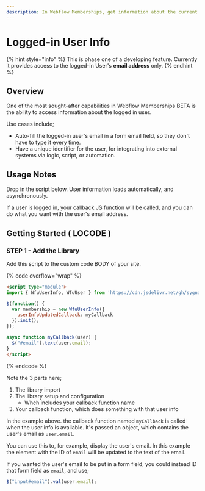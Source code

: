 ```yaml
---
description: In Webflow Memberships, get information about the current user
---
```


# Logged-in User Info

{% hint style="info" %}
This is phase one of a developing feature. Currently it provides access to the logged-in User's **email address** only.
{% endhint %}

## Overview

One of the most sought-after capabilities in Webflow Memberships BETA is the ability to access information about the logged in user.

Use cases include;

* Auto-fill the logged-in user's email in a form email field, so they don't have to type it every time.
* Have a unique identifier for the user, for integrating into external systems via logic, script, or automation.

## Usage Notes <a href="#usage-notes" id="usage-notes"></a>

Drop in the script below. User information loads automatically, and asynchronously.

If a user is logged in, your callback JS function will be called, and you can do what you want with the user's email address.&#x20;

## Getting Started ( LOCODE ) <a href="#getting-started-locode" id="getting-started-locode"></a>

### STEP 1 - Add the Library <a href="#step-1---add-the-library" id="step-1---add-the-library"></a>

Add this script to the custom code BODY of your site.

{% code overflow="wrap" %}
```html
<script type="module">
import { WfuUserInfo, WfuUser } from 'https://cdn.jsdelivr.net/gh/sygnaltech/webflow-util@4.1/src/modules/webflow-membership.js'; 

$(function() {
  var membership = new WfuUserInfo({
    userInfoUpdatedCallback: myCallback
  }).init(); 
});  

async function myCallback(user) {
  $("#email").text(user.email);   
} 
</script>
```
{% endcode %}

Note the 3 parts here;

1. The library import
2. The library setup and configuration
   * Whch includes your callback function name
3. Your callback function, which does something with that user info

In the example above. the callback function named  `myCallback` is called when the user info is available. It's passed an object, which contains the user's email as `user.email`.

You can use this to, for example, display the user's email. In this example the element with the ID of `email` will be updated to the text of the email.

If you wanted the user's email to be put in a form field, you could instead ID that form field as `email`, and use;

```javascript
$("input#email").val(user.email);
```
